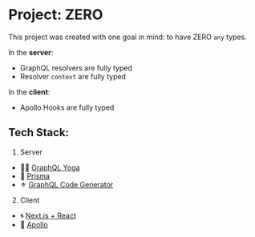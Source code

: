 # Project: ZERO

This project was created with one goal in mind: to have ZERO `any` types.

In the **server**:

- GraphQL resolvers are fully typed
- Resolver `context` are fully typed

In the **client**:

- Apollo Hooks are fully typed

## Tech Stack:

1. Server

- 🧘‍♀️ [GraphQL Yoga](https://github.com/prisma-labs/graphql-yoga)
- 💎 [Prisma](https://github.com/prisma/prisma)
- ⚜️ [GraphQL Code Generator](https://github.com/dotansimha/graphql-code-generator)

2. Client

- 🌀 [Next.js + React](https://github.com/zeit/next.js/)
- 🚀 [Apollo](https://github.com/apollographql/apollo-client)
